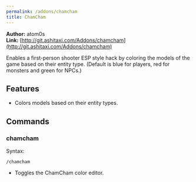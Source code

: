 ```yaml
---
permalink: /addons/chamcham
title: ChamCham
---
```


**Author:** atom0s<br/>
**Link:** [http://git.ashitaxi.com/Addons/chamcham](http://git.ashitaxi.com/Addons/chamcham)

Enables a first-person shooter ESP style hack by coloring the models of the game based on their entity type. (Default is blue for players, red for monsters and green for NPCs.)

## Features

  * Colors models based on their entity types.

## Commands

### chamcham
Syntax:
```
/chamcham
```
  * Toggles the ChamCham color editor.
